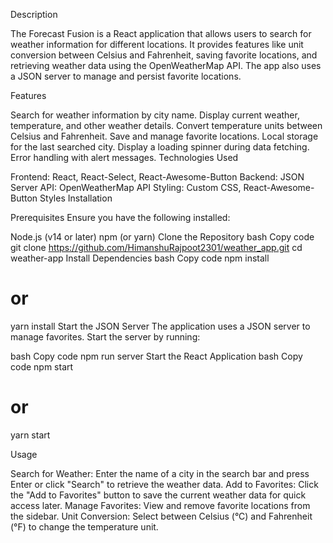 Description

The Forecast Fusion is a React application that allows users to search for weather information for different locations. It provides features like unit conversion between Celsius and Fahrenheit, saving favorite locations, and retrieving weather data using the OpenWeatherMap API. The app also uses a JSON server to manage and persist favorite locations.

Features

Search for weather information by city name.
Display current weather, temperature, and other weather details.
Convert temperature units between Celsius and Fahrenheit.
Save and manage favorite locations.
Local storage for the last searched city.
Display a loading spinner during data fetching.
Error handling with alert messages.
Technologies Used

Frontend: React, React-Select, React-Awesome-Button
Backend: JSON Server
API: OpenWeatherMap API
Styling: Custom CSS, React-Awesome-Button Styles
Installation

Prerequisites
Ensure you have the following installed:

Node.js (v14 or later)
npm (or yarn)
Clone the Repository
bash
Copy code
git clone https://github.com/HimanshuRajpoot2301/weather_app.git
cd weather-app
Install Dependencies
bash
Copy code
npm install
# or
yarn install
Start the JSON Server
The application uses a JSON server to manage favorites. Start the server by running:

bash
Copy code
npm run server
Start the React Application
bash
Copy code
npm start
# or
yarn start


Usage

Search for Weather: Enter the name of a city in the search bar and press Enter or click "Search" to retrieve the weather data.
Add to Favorites: Click the "Add to Favorites" button to save the current weather data for quick access later.
Manage Favorites: View and remove favorite locations from the sidebar.
Unit Conversion: Select between Celsius (°C) and Fahrenheit (°F) to change the temperature unit.




